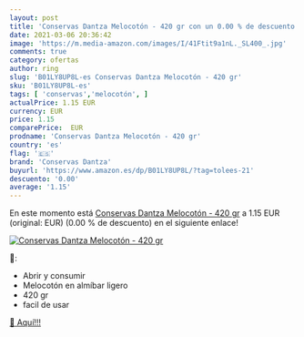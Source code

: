 ```yaml
---
layout: post
title: 'Conservas Dantza Melocotón - 420 gr con un 0.00 % de descuento'
date: 2021-03-06 20:36:42
image: 'https://m.media-amazon.com/images/I/41Ftit9a1nL._SL400_.jpg'
comments: true
category: ofertas
author: ring
slug: 'B01LY8UP8L-es Conservas Dantza Melocotón - 420 gr'
sku: 'B01LY8UP8L-es'
tags: [ 'conservas','melocotón', ]
actualPrice: 1.15 EUR
currency: EUR
price: 1.15
comparePrice:  EUR
prodname: 'Conservas Dantza Melocotón - 420 gr'
country: 'es'
flag: '🇪🇸'
brand: 'Conservas Dantza'
buyurl: 'https://www.amazon.es/dp/B01LY8UP8L/?tag=tolees-21'
descuento: '0.00'
average: '1.15'
---
```


En este momento está [Conservas Dantza Melocotón - 420 gr](https://www.amazon.es/dp/B01LY8UP8L/?tag=tolees-21) a 1.15 EUR (original:  EUR) (0.00 %  de descuento) en el siguiente enlace!

[![Conservas Dantza Melocotón - 420 gr](https://m.media-amazon.com/images/I/41Ftit9a1nL._SL400_.jpg)](https://www.amazon.es/dp/B01LY8UP8L/?tag=tolees-21)

🔎:

- Abrir y consumir
- Melocotón en almíbar ligero
- 420 gr
- facil de usar

[🛒 Aquí!!!](https://www.amazon.es/dp/B01LY8UP8L/?tag=tolees-21)
